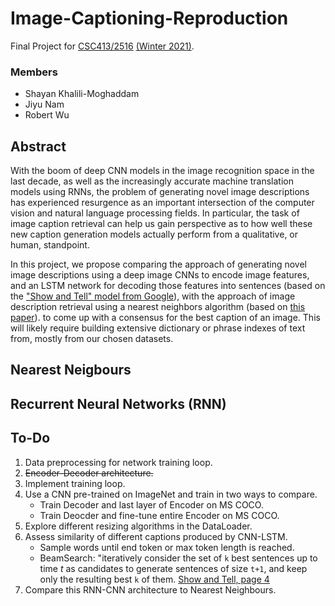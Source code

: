 # Image-Captioning-Reproduction

Final Project for [CSC413/2516](https://fas.calendar.utoronto.ca/course/csc413h1) [(Winter 2021)](https://csc413-uoft.github.io/2021/).

### Members

- Shayan Khalili-Moghaddam
- Jiyu Nam
- Robert Wu

## Abstract

With the boom of deep CNN models in the image recognition space in the last decade, as well as the increasingly accurate machine translation models using RNNs, the problem of generating novel image descriptions has experienced resurgence as an important intersection of the computer vision and natural language processing fields. In particular, the task of image caption retrieval can help us gain perspective as to how well these new caption generation models actually perform from a qualitative, or human, standpoint.

In this project, we propose comparing the approach of generating novel image descriptions using a deep image CNNs to encode image features, and an LSTM network for decoding those features into sentences (based on the ["Show and Tell" model from Google](https://arxiv.org/pdf/1411.4555.pdf)), with the approach of image description retrieval using a nearest neighbors algorithm (based on [this paper](https://arxiv.org/pdf/1505.04467.pdf)). to come up with a consensus for the best caption of an image. This will likely require building extensive dictionary or phrase indexes of text from, mostly from our chosen datasets.

## Nearest Neigbours

## Recurrent Neural Networks (RNN)

## To-Do

1. Data preprocessing for network training loop.
2. ~~Encoder-Decoder architecture.~~
3. Implement training loop.
4. Use a CNN pre-trained on ImageNet and train in two ways to compare.
   - Train Decoder and last layer of Encoder on MS COCO.
   - Train Deocder and fine-tune entire Encoder on MS COCO.
5. Explore different resizing algorithms in the DataLoader.
6. Assess similarity of different captions produced by CNN-LSTM.
   - Sample words until end token or max token length is reached.
   - BeamSearch: "iteratively consider the set of `k` best sentences up to time $t$ as candidates to generate sentences of size `t+1`, and keep only the resulting best `k` of them. [Show and Tell, page 4](https://arxiv.org/pdf/1411.4555.pdf)
7. Compare this RNN-CNN architecture to Nearest Neighbours.
